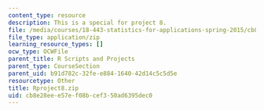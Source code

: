 ```yaml
---
content_type: resource
description: This is a special for project 8.
file: /media/courses/18-443-statistics-for-applications-spring-2015/cb8e28eee57ef08bcef350ad6395dec0_Rproject8.zip
file_type: application/zip
learning_resource_types: []
ocw_type: OCWFile
parent_title: R Scripts and Projects
parent_type: CourseSection
parent_uid: b91d782c-32fe-e884-1640-42d14c5c5d5e
resourcetype: Other
title: Rproject8.zip
uid: cb8e28ee-e57e-f08b-cef3-50ad6395dec0
---
```

